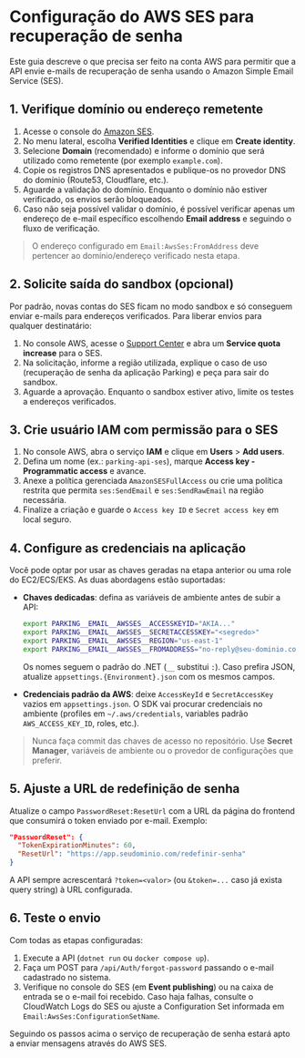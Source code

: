 # Configuração do AWS SES para recuperação de senha

Este guia descreve o que precisa ser feito na conta AWS para permitir que a API envie e-mails de recuperação de senha usando o Amazon Simple Email Service (SES).

## 1. Verifique domínio ou endereço remetente
1. Acesse o console do [Amazon SES](https://console.aws.amazon.com/ses/).
2. No menu lateral, escolha **Verified Identities** e clique em **Create identity**.
3. Selecione **Domain** (recomendado) e informe o domínio que será utilizado como remetente (por exemplo `example.com`).
4. Copie os registros DNS apresentados e publique-os no provedor DNS do domínio (Route53, Cloudflare, etc.).
5. Aguarde a validação do domínio. Enquanto o domínio não estiver verificado, os envios serão bloqueados.
6. Caso não seja possível validar o domínio, é possível verificar apenas um endereço de e-mail específico escolhendo **Email address** e seguindo o fluxo de verificação.

> O endereço configurado em `Email:AwsSes:FromAddress` deve pertencer ao domínio/endereço verificado nesta etapa.

## 2. Solicite saída do sandbox (opcional)
Por padrão, novas contas do SES ficam no modo sandbox e só conseguem enviar e-mails para endereços verificados. Para liberar envios para qualquer destinatário:

1. No console AWS, acesse o [Support Center](https://console.aws.amazon.com/support/home#/) e abra um **Service quota increase** para o SES.
2. Na solicitação, informe a região utilizada, explique o caso de uso (recuperação de senha da aplicação Parking) e peça para sair do sandbox.
3. Aguarde a aprovação. Enquanto o sandbox estiver ativo, limite os testes a endereços verificados.

## 3. Crie usuário IAM com permissão para o SES
1. No console AWS, abra o serviço **IAM** e clique em **Users** > **Add users**.
2. Defina um nome (ex.: `parking-api-ses`), marque **Access key - Programmatic access** e avance.
3. Anexe a política gerenciada `AmazonSESFullAccess` ou crie uma política restrita que permita `ses:SendEmail` e `ses:SendRawEmail` na região necessária.
4. Finalize a criação e guarde o `Access key ID` e `Secret access key` em local seguro.

## 4. Configure as credenciais na aplicação
Você pode optar por usar as chaves geradas na etapa anterior ou uma role do EC2/ECS/EKS. As duas abordagens estão suportadas:

- **Chaves dedicadas**: defina as variáveis de ambiente antes de subir a API:
  ```bash
  export PARKING__EMAIL__AWSSES__ACCESSKEYID="AKIA..."
  export PARKING__EMAIL__AWSSES__SECRETACCESSKEY="<segredo>"
  export PARKING__EMAIL__AWSSES__REGION="us-east-1"
  export PARKING__EMAIL__AWSSES__FROMADDRESS="no-reply@seu-dominio.com"
  ```
  Os nomes seguem o padrão do .NET (`__` substitui `:`). Caso prefira JSON, atualize `appsettings.{Environment}.json` com os mesmos campos.

- **Credenciais padrão da AWS**: deixe `AccessKeyId` e `SecretAccessKey` vazios em `appsettings.json`. O SDK vai procurar credenciais no ambiente (profiles em `~/.aws/credentials`, variables padrão `AWS_ACCESS_KEY_ID`, roles, etc.).

> Nunca faça commit das chaves de acesso no repositório. Use **Secret Manager**, variáveis de ambiente ou o provedor de configurações que preferir.

## 5. Ajuste a URL de redefinição de senha
Atualize o campo `PasswordReset:ResetUrl` com a URL da página do frontend que consumirá o token enviado por e-mail. Exemplo:

```json
"PasswordReset": {
  "TokenExpirationMinutes": 60,
  "ResetUrl": "https://app.seudominio.com/redefinir-senha"
}
```

A API sempre acrescentará `?token=<valor>` (ou `&token=...` caso já exista query string) à URL configurada.

## 6. Teste o envio
Com todas as etapas configuradas:

1. Execute a API (`dotnet run` ou `docker compose up`).
2. Faça um POST para `/api/Auth/forgot-password` passando o e-mail cadastrado no sistema.
3. Verifique no console do SES (em **Event publishing**) ou na caixa de entrada se o e-mail foi recebido. Caso haja falhas, consulte o CloudWatch Logs do SES ou ajuste a Configuration Set informada em `Email:AwsSes:ConfigurationSetName`.

Seguindo os passos acima o serviço de recuperação de senha estará apto a enviar mensagens através do AWS SES.
